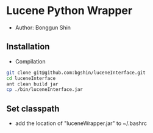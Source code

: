 # Lucene Python Wrapper
* Author: Bonggun Shin

## Installation
* Compilation 

```bash
git clone git@github.com:bgshin/luceneInterface.git
cd luceneInterface
ant clean build jar
cp ./bin/luceneInterface.jar
```

## Set classpath
* add the location of "luceneWrapper.jar" to ~/.bashrc 


 



